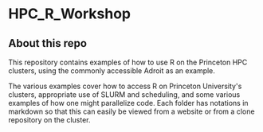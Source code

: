 # HPC_R_Workshop

## About this repo
This repository contains examples of how to use R on the Princeton HPC
clusters, using the commonly accessible Adroit as an example.

The various examples cover how to access R on Princeton University's clusters,
appropriate use of SLURM and scheduling, and some various examples of  how
one might parallelize code. Each folder has notations in markdown so that 
this can easily be viewed from a website or from a clone repository on
the cluster.
